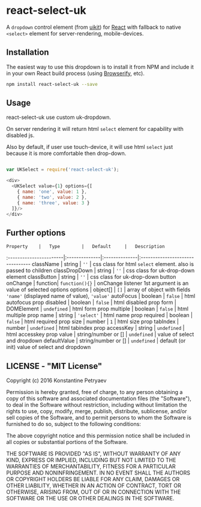 react-select-uk
============

A `dropdown` control element (from [uikit](http://getuikit.com)) for [React](http://facebook.github.io/react/index.html) with fallback to native 
`<select>` element for server-rendering, mobile-devices.


## Installation

The easiest way to use this dropdown is to install it from NPM and include it in your own React 
build process (using [Browserify](http://browserify.org), etc).

```sh
npm install react-select-uk --save
```

## Usage

react-select-uk use custom uk-dropdown.

On server rendering it will return html `select` element for capability with disabled js.

Also by default, if user use touch-device, it will use html `select` just because it is more comfortable then drop-down.
   
```javascript

var UKSelect = require('react-select-uk');

<div>
  <UKSelect value={1} options={[
    { name: 'one', value: 1 },
    { name: 'two', value: 2 },
    { name: 'three', value: 3 }
  ]}/>
</div>

```

## Further options


	Property	|	Type		|	Default		|	Description
:-----------------------|:--------------|:--------------|:--------------------------------
className | string | `''` | css class for html `select` element. also is passed to children 
classDropDown | string | `''` | css class for uk-drop-down element 
classButton | string | `''` | css class for uk-drop-down button 
onChange  | function| `function(){}` | onChange listener 1st argument is an value of selected options
options   | object[] | `[]` | array of object with fields `'name'` (displayed name of value), `'value'`
autoFocus | boolean | `false` | html autofocus prop
disabled | boolean | `false` | html disabled prop
form | DOMElement | `undefined` | html form prop
multiple | boolean | `false` | html multiple prop
name | string | `'select'` | html name prop
required | boolean | `false` | html required prop
size | number | `1` | html size prop
tabIndex | number | `undefined` | html tabindex prop
accessKey | string | `undefined` | html accesskey prop
value | string/number or [] | `undefined` | value of select and dropdown
defaultValue | string/number or [] | `undefined` | default (or init) value of select and dropdown 


## LICENSE - "MIT License"

Copyright (c) 2016 Konstantine Petryaev

Permission is hereby granted, free of charge, to any person obtaining a copy
of this software and associated documentation files (the "Software"), to deal
in the Software without restriction, including without limitation the rights
to use, copy, modify, merge, publish, distribute, sublicense, and/or sell
copies of the Software, and to permit persons to whom the Software is
furnished to do so, subject to the following conditions:

The above copyright notice and this permission notice shall be included in all
copies or substantial portions of the Software.

THE SOFTWARE IS PROVIDED "AS IS", WITHOUT WARRANTY OF ANY KIND, EXPRESS OR
IMPLIED, INCLUDING BUT NOT LIMITED TO THE WARRANTIES OF MERCHANTABILITY,
FITNESS FOR A PARTICULAR PURPOSE AND NONINFRINGEMENT. IN NO EVENT SHALL THE
AUTHORS OR COPYRIGHT HOLDERS BE LIABLE FOR ANY CLAIM, DAMAGES OR OTHER
LIABILITY, WHETHER IN AN ACTION OF CONTRACT, TORT OR OTHERWISE, ARISING FROM,
OUT OF OR IN CONNECTION WITH THE SOFTWARE OR THE USE OR OTHER DEALINGS IN THE
SOFTWARE.